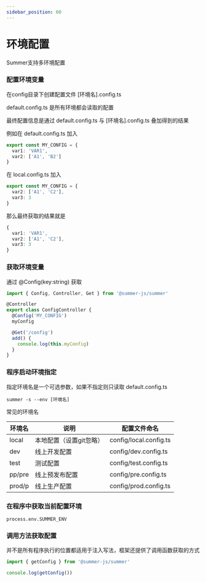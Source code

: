 ```yaml
---
sidebar_position: 60
---
```


# 环境配置

Summer支持多环境配置

### 配置环境变量
在config目录下创建配置文件
[环境名].config.ts

default.config.ts 是所有环境都会读取的配置

最终配置信息是通过 default.config.ts 与 [环境名].config.ts 叠加得到的结果

例如在 default.config.ts 加入

```ts
export const MY_CONFIG = {
  var1: 'VAR1',
  var2: ['A1', 'B2']
}
```

在 local.config.ts 加入
```ts
export const MY_CONFIG = {
  var2: ['A1', 'C2'],
  var3: 3
}
```

那么最终获取的结果就是
```ts
{
  var1: 'VAR1',
  var2: ['A1', 'C2'],
  var3: 3
}
```


### 获取环境变量

通过 @Config(key:string) 获取

```ts
import { Config, Controller, Get } from '@summer-js/summer'

@Controller
export class ConfigController {
  @Config('MY_CONFIG')
  myConfig

  @Get('/config')
  add() {
    console.log(this.myConfig)
  }
}
```

### 程序启动环境指定

指定环境名是一个可选参数，如果不指定则只读取 default.config.ts

```
summer -s --env [环境名]
```

常见的环境名

| 环境名  | 说明  |  配置文件命名 |
|---|---|---|
| local | 本地配置（设置git忽略） | config/local.config.ts |
| dev | 线上开发配置 | config/dev.config.ts |
| test | 测试配置 | config/test.config.ts |
| pp/pre | 线上预发布配置 | config/pre.config.ts |
| prod/p | 线上生产配置 | config/prod.config.ts |


 

### 在程序中获取当前配置环境
```
process.env.SUMMER_ENV
```

### 调用方法获取配置

并不是所有程序执行的位置都适用于注入写法，框架还提供了调用函数获取的方式

```ts
import { getConfig } from '@summer-js/summer'

console.log(getConfig())
```
